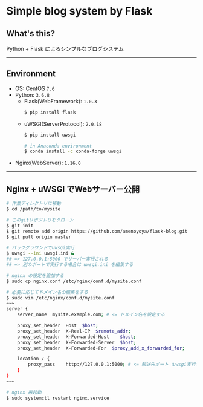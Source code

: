 # Simple blog system by Flask

## What's this?

Python + Flask によるシンプルなブログシステム

***

## Environment

- OS: CentOS `7.6`
- Python: `3.6.8`
    - Flask(WebFramework): `1.0.3`
        ```bash
        $ pip install flask
        ```
    - uWSGI(ServerProtocol): `2.0.18`
        ```bash
        $ pip install uwsgi

        # in Anaconda environment
        $ conda install -c conda-forge uwsgi
        ```
- Nginx(WebServer): `1.16.0`

***

## Nginx + uWSGI でWebサーバー公開

```bash
# 作業ディレクトリに移動
$ cd /path/to/mysite

# このgitリポジトリをクローン
$ git init
$ git remote add origin https://github.com/amenoyoya/flask-blog.git
$ git pull origin master

# バックグラウンドでuwsgi実行
$ uwsgi --ini uwsgi.ini &
## => 127.0.0.1:5000 でサーバー実行される
## => 別のポートで実行する場合は uwsgi.ini を編集する

# nginx の設定を追加する
$ sudo cp nginx.conf /etc/nginx/conf.d/mysite.conf

# 必要に応じてドメイン名の編集をする
$ sudo vim /etc/nginx/conf.d/mysite.conf
~~~
server {
    server_name  mysite.example.com; # <= ドメイン名を設定する

    proxy_set_header  Host  $host;
    proxy_set_header  X-Real-IP  $remote_addr;
    proxy_set_header  X-Forwarded-Host    $host;
    proxy_set_header  X-Forwarded-Server  $host;
    proxy_set_header  X-Forwarded-For  $proxy_add_x_forwarded_for;

    location / {
        proxy_pass    http://127.0.0.1:5000; # <= 転送先ポート（uwsgi実行ポート）を指定
    }
}
~~~

# nginx 再起動
$ sudo systemctl restart nginx.service
```
